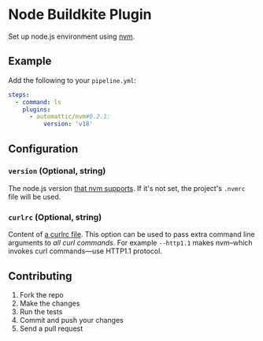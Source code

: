 # Node Buildkite Plugin

Set up node.js environment using [nvm](https://github.com/nvm-sh/nvm).

## Example

Add the following to your `pipeline.yml`:

```yml
steps:
  - command: ls
    plugins:
      - automattic/nvm#0.2.1:
          version: 'v18'
```

## Configuration

### `version` (Optional, string)

The node.js version [that nvm supports](https://github.com/nvm-sh/nvm#nvmrc). If it's not set, the project's `.nvmrc` file will be used.

### `curlrc` (Optional, string)

Content of [a curlrc file](https://curl.se/docs/manpage.html#-K). This option can be used to pass extra command line arguments to _all curl commands_. For example `--http1.1` makes nvm–which invokes curl commands—use HTTP1.1 protocol.

## Contributing

1. Fork the repo
2. Make the changes
3. Run the tests
4. Commit and push your changes
5. Send a pull request
